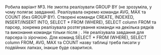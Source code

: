 Робила варіант №3.
Не змогла реалізувати GROUP BY (не зрозуміла, у чому полягає завдання). Реалізувала окремо команди AVG, MAX та COUNT (без GROUP BY). 
Створені команди CREATE, INDEXED, INSERT/INSERT INTO, SELECT * FROM (WHERE), SELECT column FROM та парсер, зокрема реалізувала розтягування команди на декілька рядків та виконання команди тільки після ; .
Не реалізувала завдання для парсера із зірочкою.
Для команд SELECT * FROM (WHERE), SELECT column FROM, AVG, MAX та COUNT назву таблиці треба писати у подвійних лапках, інакше буде сваритися.
